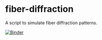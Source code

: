 # fiber-diffraction
A script to simulate fiber diffraction patterns.

[![Binder](https://mybinder.org/badge_logo.svg)](https://mybinder.org/v2/gh/alenaizan/fiber-diffraction/master?filepath=diffraction.ipynb)
